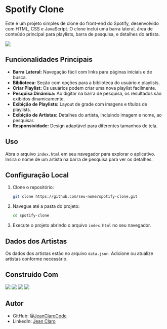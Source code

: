 # Spotify Clone

Este é um projeto simples de clone do front-end do Spotify, desenvolvido com HTML, CSS e JavaScript. O clone inclui uma barra lateral, área de conteúdo principal para playlists, barra de pesquisa, e detalhes do artista.

<img src="https://media.licdn.com/dms/image/D4D22AQFtjgYb7PO9Fg/feedshare-shrink_2048_1536/0/1707947795227?e=1714003200&v=beta&t=NtHncXyovPObIN32Ji1pE_VNAbx4TeKpEujmlB3NZ9E" >

## Funcionalidades Principais
- **Barra Lateral:** Navegação fácil com links para páginas iniciais e de busca.
- **Biblioteca:** Seção com opções para a biblioteca do usuário e playlists.
- **Criar Playlist:** Os usuários podem criar uma nova playlist facilmente.
- **Pesquisa Dinâmica:** Ao digitar na barra de pesquisa, os resultados são exibidos dinamicamente.
- **Exibição de Playlists:** Layout de grade com imagens e títulos de playlists.
- **Exibição de Artistas:** Detalhes do artista, incluindo imagem e nome, ao pesquisar.
- **Responsividade:** Design adaptável para diferentes tamanhos de tela.

## Uso
Abra o arquivo `index.html` em seu navegador para explorar o aplicativo. Insira o nome de um artista na barra de pesquisa para ver os detalhes.

## Configuração Local
1. Clone o repositório:
    ```bash
    git clone https://github.com/seu-nome/spotify-clone.git
    ```

2. Navegue até a pasta do projeto:
    ```bash
    cd spotify-clone
    ```

3. Execute o projeto abrindo o arquivo `index.html` no seu navegador.

## Dados dos Artistas
Os dados dos artistas estão no arquivo `data.json`. Adicione ou atualize artistas conforme necessário.


## Construído Com
<div>
  <img src="https://img.shields.io/badge/HTML5-E34F26?style=for-the-badge&logo=html5&logoColor=white">
  <img src="https://img.shields.io/badge/CSS3-1572B6?style=for-the-badge&logo=css3&logoColor=white">
  <img src="https://img.shields.io/badge/JavaScript-F7DF1E?style=for-the-badge&logo=javascript&logoColor=black">
  <img src="https://img.shields.io/badge/Bootstrap-563D7C?style=for-the-badge&logo=bootstrap&logoColor=white">

## Autor
- GitHub: [@JeanClaroCode](https://github.com/JeanClaroCode)
- LinkedIn: [Jean Claro](https://www.linkedin.com/in/jeanclaro/)
